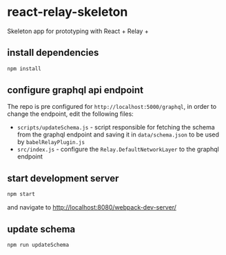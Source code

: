 # react-relay-skeleton
Skeleton app for prototyping with React + Relay + 

## install dependencies 
```sh
npm install
```

## configure graphql api endpoint
The repo is pre configured for `http://localhost:5000/graphql`, in order to change the endpoint, edit the following files:
- `scripts/updateSchema.js` -
script responsible for fetching the schema from the graphql endpoint and saving it in `data/schema.json` to be used by `babelRelayPlugin.js`
- `src/index.js` -
configure the `Relay.DefaultNetworkLayer` to the graphql endpoint

## start development server
```sh
npm start
```
and navigate to [http://localhost:8080/webpack-dev-server/](http://localhost:8080/webpack-dev-server/)

## update schema
```sh
npm run updateSchema
```

